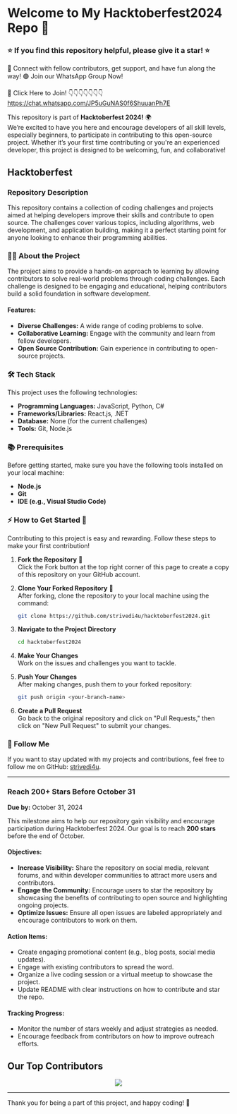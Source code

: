 # Welcome to My Hacktoberfest2024 Repo 🎉

### ⭐ If you find this repository helpful, please give it a star! ⭐


🎯 Connect with fellow contributors, get support, and have fun along the way!
🟢 Join our WhatsApp Group Now!

🔗 Click Here to Join!  👇👇👇👇👇👇👇
https://chat.whatsapp.com/JP5uGuNAS0f6ShuuanPh7E

This repository is part of **Hacktoberfest 2024!** 🌍  
We’re excited to have you here and encourage developers of all skill levels, especially beginners, to participate in contributing to this open-source project. Whether it’s your first time contributing or you're an experienced developer, this project is designed to be welcoming, fun, and collaborative!

## Hacktoberfest

### Repository Description
This repository contains a collection of coding challenges and projects aimed at helping developers improve their skills and contribute to open source. The challenges cover various topics, including algorithms, web development, and application building, making it a perfect starting point for anyone looking to enhance their programming abilities. 

### 🧑‍💻 About the Project
The project aims to provide a hands-on approach to learning by allowing contributors to solve real-world problems through coding challenges. Each challenge is designed to be engaging and educational, helping contributors build a solid foundation in software development.

#### Features:
- **Diverse Challenges:** A wide range of coding problems to solve.
- **Collaborative Learning:** Engage with the community and learn from fellow developers.
- **Open Source Contribution:** Gain experience in contributing to open-source projects.

### 🛠️ Tech Stack
This project uses the following technologies:

- **Programming Languages:** JavaScript, Python, C#
- **Frameworks/Libraries:** React.js, .NET
- **Database:** None (for the current challenges)
- **Tools:** Git, Node.js

### 📚 Prerequisites
Before getting started, make sure you have the following tools installed on your local machine:

- **Node.js**
- **Git**
- **IDE (e.g., Visual Studio Code)**

### ⚡ How to Get Started 🚀
Contributing to this project is easy and rewarding. Follow these steps to make your first contribution!

1. **Fork the Repository** 🍴  
   Click the Fork button at the top right corner of this page to create a copy of this repository on your GitHub account.

2. **Clone Your Forked Repository** 📂  
   After forking, clone the repository to your local machine using the command:

   ```bash
   git clone https://github.com/strivedi4u/hacktoberfest2024.git
   ```

3. **Navigate to the Project Directory**  
   ```bash
   cd hacktoberfest2024
   ```

4. **Make Your Changes**  
   Work on the issues and challenges you want to tackle.

5. **Push Your Changes**  
   After making changes, push them to your forked repository:

   ```bash
   git push origin <your-branch-name>
   ```

6. **Create a Pull Request**  
   Go back to the original repository and click on "Pull Requests," then click on "New Pull Request" to submit your changes.

### 🎉 Follow Me
If you want to stay updated with my projects and contributions, feel free to follow me on GitHub: [strivedi4u](https://github.com/strivedi4u/).

---

### Reach 200+ Stars Before October 31
**Due by:** October 31, 2024

This milestone aims to help our repository gain visibility and encourage participation during Hacktoberfest 2024. Our goal is to reach **200 stars** before the end of October.

#### Objectives:
- **Increase Visibility:** Share the repository on social media, relevant forums, and within developer communities to attract more users and contributors.
- **Engage the Community:** Encourage users to star the repository by showcasing the benefits of contributing to open source and highlighting ongoing projects.
- **Optimize Issues:** Ensure all open issues are labeled appropriately and encourage contributors to work on them.

#### Action Items:
- Create engaging promotional content (e.g., blog posts, social media updates).
- Engage with existing contributors to spread the word.
- Organize a live coding session or a virtual meetup to showcase the project.
- Update README with clear instructions on how to contribute and star the repo.

#### Tracking Progress:
- Monitor the number of stars weekly and adjust strategies as needed.
- Encourage feedback from contributors on how to improve outreach efforts.

## Our Top Contributors 

<p align="center"><a href="https://github.com/strivedi4u/Hacktoberfest2024/graphs/contributors">
  <img src="https://contrib.rocks/image?repo=strivedi4u/Hacktoberfest2024" max={1000} columns={100} anon={1}/>
</a></p>

---

Thank you for being a part of this project, and happy coding! 🚀
